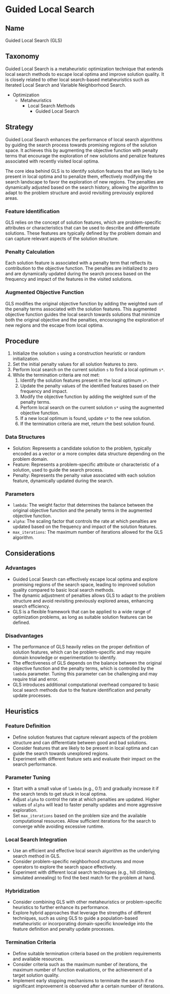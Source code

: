 # Guided Local Search

## Name
Guided Local Search (GLS)

## Taxonomy
Guided Local Search is a metaheuristic optimization technique that extends local search methods to escape local optima and improve solution quality. It is closely related to other local search-based metaheuristics such as Iterated Local Search and Variable Neighborhood Search.

- Optimization
  - Metaheuristics
    - Local Search Methods
      - Guided Local Search

## Strategy
Guided Local Search enhances the performance of local search algorithms by guiding the search process towards promising regions of the solution space. It achieves this by augmenting the objective function with penalty terms that encourage the exploration of new solutions and penalize features associated with recently visited local optima.

The core idea behind GLS is to identify solution features that are likely to be present in local optima and to penalize them, effectively modifying the search landscape to favor the exploration of new regions. The penalties are dynamically adjusted based on the search history, allowing the algorithm to adapt to the problem structure and avoid revisiting previously explored areas.

### Feature Identification
GLS relies on the concept of solution features, which are problem-specific attributes or characteristics that can be used to describe and differentiate solutions. These features are typically defined by the problem domain and can capture relevant aspects of the solution structure.

### Penalty Calculation
Each solution feature is associated with a penalty term that reflects its contribution to the objective function. The penalties are initialized to zero and are dynamically updated during the search process based on the frequency and impact of the features in the visited solutions.

### Augmented Objective Function
GLS modifies the original objective function by adding the weighted sum of the penalty terms associated with the solution features. This augmented objective function guides the local search towards solutions that minimize both the original objective and the penalties, encouraging the exploration of new regions and the escape from local optima.

## Procedure
1. Initialize the solution `s` using a construction heuristic or random initialization.
2. Set the initial penalty values for all solution features to zero.
3. Perform local search on the current solution `s` to find a local optimum `s*`.
4. While the termination criteria are not met:
   1. Identify the solution features present in the local optimum `s*`.
   2. Update the penalty values of the identified features based on their frequency and impact.
   3. Modify the objective function by adding the weighted sum of the penalty terms.
   4. Perform local search on the current solution `s*` using the augmented objective function.
   5. If a new local optimum is found, update `s*` to the new solution.
   6. If the termination criteria are met, return the best solution found.

### Data Structures
- Solution: Represents a candidate solution to the problem, typically encoded as a vector or a more complex data structure depending on the problem domain.
- Feature: Represents a problem-specific attribute or characteristic of a solution, used to guide the search process.
- Penalty: Represents the penalty value associated with each solution feature, dynamically updated during the search.

### Parameters
- `lambda`: The weight factor that determines the balance between the original objective function and the penalty terms in the augmented objective function.
- `alpha`: The scaling factor that controls the rate at which penalties are updated based on the frequency and impact of the solution features.
- `max_iterations`: The maximum number of iterations allowed for the GLS algorithm.

## Considerations
### Advantages
- Guided Local Search can effectively escape local optima and explore promising regions of the search space, leading to improved solution quality compared to basic local search methods.
- The dynamic adjustment of penalties allows GLS to adapt to the problem structure and avoid revisiting previously explored areas, enhancing search efficiency.
- GLS is a flexible framework that can be applied to a wide range of optimization problems, as long as suitable solution features can be defined.

### Disadvantages
- The performance of GLS heavily relies on the proper definition of solution features, which can be problem-specific and may require domain knowledge or experimentation to identify.
- The effectiveness of GLS depends on the balance between the original objective function and the penalty terms, which is controlled by the `lambda` parameter. Tuning this parameter can be challenging and may require trial and error.
- GLS introduces additional computational overhead compared to basic local search methods due to the feature identification and penalty update processes.

## Heuristics
### Feature Definition
- Define solution features that capture relevant aspects of the problem structure and can differentiate between good and bad solutions.
- Consider features that are likely to be present in local optima and can guide the search towards unexplored regions.
- Experiment with different feature sets and evaluate their impact on the search performance.

### Parameter Tuning
- Start with a small value of `lambda` (e.g., 0.1) and gradually increase it if the search tends to get stuck in local optima.
- Adjust `alpha` to control the rate at which penalties are updated. Higher values of `alpha` will lead to faster penalty updates and more aggressive exploration.
- Set `max_iterations` based on the problem size and the available computational resources. Allow sufficient iterations for the search to converge while avoiding excessive runtime.

### Local Search Integration
- Use an efficient and effective local search algorithm as the underlying search method in GLS.
- Consider problem-specific neighborhood structures and move operators to explore the search space effectively.
- Experiment with different local search techniques (e.g., hill climbing, simulated annealing) to find the best match for the problem at hand.

### Hybridization
- Consider combining GLS with other metaheuristics or problem-specific heuristics to further enhance its performance.
- Explore hybrid approaches that leverage the strengths of different techniques, such as using GLS to guide a population-based metaheuristic or incorporating domain-specific knowledge into the feature definition and penalty update processes.

### Termination Criteria
- Define suitable termination criteria based on the problem requirements and available resources.
- Consider criteria such as the maximum number of iterations, the maximum number of function evaluations, or the achievement of a target solution quality.
- Implement early stopping mechanisms to terminate the search if no significant improvement is observed after a certain number of iterations.

